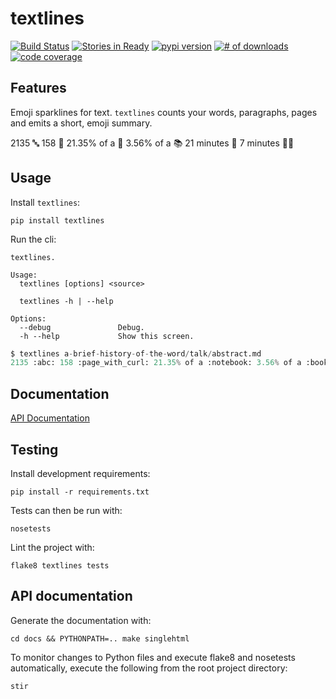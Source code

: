 # textlines

[![Build Status](https://secure.travis-ci.org/michaeljoseph/textlines.png)](http://travis-ci.org/michaeljoseph/textlines)
[![Stories in Ready](https://badge.waffle.io/michaeljoseph/textlines.png?label=ready)](https://waffle.io/michaeljoseph/textlines) [![pypi version](https://badge.fury.io/py/textlines.png)](http://badge.fury.io/py/textlines)
[![# of downloads](https://pypip.in/d/textlines/badge.png)](https://crate.io/packages/textlines?version=latest)
[![code coverage](https://coveralls.io/repos/michaeljoseph/textlines/badge.png?branch=master)](https://coveralls.io/r/michaeljoseph/textlines?branch=master)

## Features

Emoji sparklines for text.
`textlines` counts your words, paragraphs, pages and emits a short, emoji summary.

2135 :abc: 158 :page_with_curl: 21.35% of a :notebook: 3.56% of a :books: 21 minutes :speech_balloon: 7 minutes :eyes::book:

## Usage

Install `textlines`:

    pip install textlines

Run the cli:

```
textlines.

Usage:
  textlines [options] <source>

  textlines -h | --help

Options:
  --debug               Debug.
  -h --help             Show this screen.
```

```python
$ textlines a-brief-history-of-the-word/talk/abstract.md 
2135 :abc: 158 :page_with_curl: 21.35% of a :notebook: 3.56% of a :books: 21 minutes :speech_balloon: 7 minutes :eyes::book:
```

## Documentation

[API Documentation](http://textlines.rtfd.org)

## Testing

Install development requirements:

    pip install -r requirements.txt

Tests can then be run with:

    nosetests

Lint the project with:

    flake8 textlines tests

## API documentation

Generate the documentation with:

    cd docs && PYTHONPATH=.. make singlehtml

To monitor changes to Python files and execute flake8 and nosetests
automatically, execute the following from the root project directory:

    stir